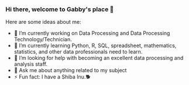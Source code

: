 ### Hi there, welcome to Gabby's place 👋


Here are some ideas about me:

- 🔭 I’m currently working on Data Processing and Data Processing Technology/Technician.
- 🌱 I’m currently learning Python, R, SQL, spreadsheet, mathematics, statistics, and other data professionals need to learn.
- 🤔 I’m looking for help with becoming an excellent data processing and analysis staff.
- 💬 Ask me about anything related to my subject
- ⚡ Fun fact: I have a Shiba Inu.🐕

